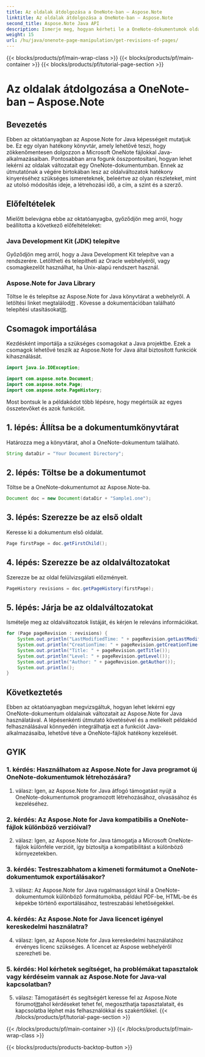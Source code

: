 ```yaml
---
title: Az oldalak átdolgozása a OneNote-ban – Aspose.Note
linktitle: Az oldalak átdolgozása a OneNote-ban – Aspose.Note
second_title: Aspose.Note Java API
description: Ismerje meg, hogyan kérheti le a OneNote-dokumentumok oldalainak változatait az Aspose.Note Java használatával. Integrálja ezt Java-alkalmazásaiba a hatékony dokumentumkezelés érdekében.
weight: 15
url: /hu/java/onenote-page-manipulation/get-revisions-of-pages/
---
```


{{< blocks/products/pf/main-wrap-class >}}
{{< blocks/products/pf/main-container >}}
{{< blocks/products/pf/tutorial-page-section >}}

# Az oldalak átdolgozása a OneNote-ban – Aspose.Note

## Bevezetés

Ebben az oktatóanyagban az Aspose.Note for Java képességeit mutatjuk be. Ez egy olyan hatékony könyvtár, amely lehetővé teszi, hogy zökkenőmentesen dolgozzon a Microsoft OneNote fájlokkal Java-alkalmazásaiban. Pontosabban arra fogunk összpontosítani, hogyan lehet lekérni az oldalak változatait egy OneNote-dokumentumban. Ennek az útmutatónak a végére birtokában lesz az oldalváltozatok hatékony kinyeréséhez szükséges ismereteknek, beleértve az olyan részleteket, mint az utolsó módosítás ideje, a létrehozási idő, a cím, a szint és a szerző.

## Előfeltételek

Mielőtt belevágna ebbe az oktatóanyagba, győződjön meg arról, hogy beállította a következő előfeltételeket:

### Java Development Kit (JDK) telepítve

Győződjön meg arról, hogy a Java Development Kit telepítve van a rendszerére. Letöltheti és telepítheti az Oracle webhelyéről, vagy csomagkezelőt használhat, ha Unix-alapú rendszert használ.

### Aspose.Note for Java Library

 Töltse le és telepítse az Aspose.Note for Java könyvtárat a webhelyről. A letöltési linket megtalálod[itt](https://releases.aspose.com/note/java/) . Kövesse a dokumentációban található telepítési utasításokat[itt](https://reference.aspose.com/note/java/).

## Csomagok importálása

Kezdésként importálja a szükséges csomagokat a Java projektbe. Ezek a csomagok lehetővé teszik az Aspose.Note for Java által biztosított funkciók kihasználását.

```java
import java.io.IOException;

import com.aspose.note.Document;
import com.aspose.note.Page;
import com.aspose.note.PageHistory;
```

Most bontsuk le a példakódot több lépésre, hogy megértsük az egyes összetevőket és azok funkcióit.

## 1. lépés: Állítsa be a dokumentumkönyvtárat

Határozza meg a könyvtárat, ahol a OneNote-dokumentum található.

```java
String dataDir = "Your Document Directory";
```

## 2. lépés: Töltse be a dokumentumot

Töltse be a OneNote-dokumentumot az Aspose.Note-ba.

```java
Document doc = new Document(dataDir + "Sample1.one");
```

## 3. lépés: Szerezze be az első oldalt

Keresse ki a dokumentum első oldalát.

```java
Page firstPage = doc.getFirstChild();
```

## 4. lépés: Szerezze be az oldalváltozatokat

Szerezze be az oldal felülvizsgálati előzményeit.

```java
PageHistory revisions = doc.getPageHistory(firstPage);
```

## 5. lépés: Járja be az oldalváltozatokat

Ismételje meg az oldalváltozatok listáját, és kérjen le releváns információkat.

```java
for (Page pageRevision : revisions) {
    System.out.println("LastModifiedTime: " + pageRevision.getLastModifiedTime());
    System.out.println("CreationTime: " + pageRevision.getCreationTime());
    System.out.println("Title: " + pageRevision.getTitle());
    System.out.println("Level: " + pageRevision.getLevel());
    System.out.println("Author: " + pageRevision.getAuthor());
    System.out.println();
}
```

## Következtetés

Ebben az oktatóanyagban megvizsgáltuk, hogyan lehet lekérni egy OneNote-dokumentum oldalainak változatait az Aspose.Note for Java használatával. A lépésenkénti útmutató követésével és a mellékelt példakód felhasználásával könnyedén integrálhatja ezt a funkciót Java-alkalmazásaiba, lehetővé téve a OneNote-fájlok hatékony kezelését.

## GYIK

### 1. kérdés: Használhatom az Aspose.Note for Java programot új OneNote-dokumentumok létrehozására?

1. válasz: Igen, az Aspose.Note for Java átfogó támogatást nyújt a OneNote-dokumentumok programozott létrehozásához, olvasásához és kezeléséhez.

### 2. kérdés: Az Aspose.Note for Java kompatibilis a OneNote-fájlok különböző verzióival?

2. válasz: Igen, az Aspose.Note for Java támogatja a Microsoft OneNote-fájlok különféle verzióit, így biztosítja a kompatibilitást a különböző környezetekben.

### 3. kérdés: Testreszabhatom a kimeneti formátumot a OneNote-dokumentumok exportálásakor?

3. válasz: Az Aspose.Note for Java rugalmasságot kínál a OneNote-dokumentumok különböző formátumokba, például PDF-be, HTML-be és képekbe történő exportálásához, testreszabási lehetőségekkel.

### 4. kérdés: Az Aspose.Note for Java licencet igényel kereskedelmi használatra?

4. válasz: Igen, az Aspose.Note for Java kereskedelmi használatához érvényes licenc szükséges. A licencet az Aspose webhelyéről szerezheti be.

### 5. kérdés: Hol kérhetek segítséget, ha problémákat tapasztalok vagy kérdéseim vannak az Aspose.Note for Java-val kapcsolatban?

 5. válasz: Támogatásért és segítségért keresse fel az Aspose.Note fórumot[itt](https://forum.aspose.com/c/note/28)ahol kérdéseket tehet fel, megoszthatja tapasztalatait, és kapcsolatba léphet más felhasználókkal és szakértőkkel.
{{< /blocks/products/pf/tutorial-page-section >}}

{{< /blocks/products/pf/main-container >}}
{{< /blocks/products/pf/main-wrap-class >}}

{{< blocks/products/products-backtop-button >}}
